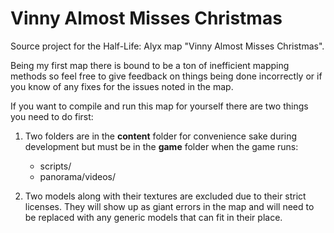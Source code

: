 # Vinny Almost Misses Christmas
Source project for the Half-Life: Alyx map "Vinny Almost Misses Christmas".

Being my first map there is bound to be a ton of inefficient mapping methods so feel free to give feedback on things being done incorrectly or if you know of any fixes for the issues noted in the map.

If you want to compile and run this map for yourself there are two things you need to do first:

1. Two folders are in the **content** folder for convenience sake during development but must be in the **game** folder when the game runs:
	* scripts/
	* panorama/videos/

2. Two models along with their textures are excluded due to their strict licenses. They will show up as giant errors in the map and will need to be replaced with any generic models that can fit in their place.
